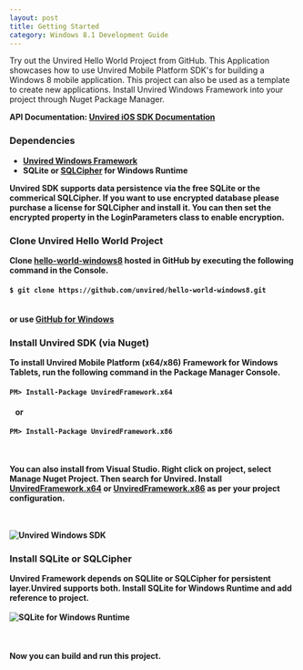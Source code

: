 ```yaml
---
layout: post
title: Getting Started
category: Windows 8.1 Development Guide
---
```


Try out the Unvired Hello World Project from GitHub. This Application showcases how to use Unvired Mobile Platform SDK's for building a Windows 8 mobile application. This project can also be used as a template to create new applications. Install Unvired Windows Framework into your project through Nuget Package Manager.

<div class="message">
<strong>API Documentation: </string><a href="http://developer.unvired.com/docs/Windows/index.html" target="_blank">Unvired iOS SDK Documentation</a>
</div>

<p>
<h3>Dependencies</h3>
<ul>
<li> <a href="https://www.nuget.org/profiles/unvired">Unvired Windows Framework</a></li>
<li><a hrfe="http://sqlite.org/2015/sqlite-winrt81-3080801.vsix">SQLite </a> or <a href="https://www.zetetic.net/sqlcipher/">SQLCipher</a> for Windows Runtime</li>
</ul>
</p>

<div class="message">
Unvired SDK supports data persistence via the free SQLite or the commerical SQLCipher.  If you want to use encrypted database please purchase a license for SQLCipher and install it. You can then set the encrypted property in the LoginParameters class to enable encryption.
</div>
<p>
<h3>Clone Unvired Hello World Project</h3>

Clone <a href="https://github.com/unvired/hello-world-windows8">hello-world-windows8</a> hosted in GitHub by executing the following command in the Console.

<h4><code>$ git clone https://github.com/unvired/hello-world-windows8.git</code></h4>
<br/>
or use <a href="https://windows.github.com/">GitHub for Windows</a>
</p>

<p>
<h3>Install Unvired SDK (via Nuget)</h3>

To install Unvired Mobile Platform (x64/x86) Framework for Windows Tablets, run the following command in the Package Manager Console.<br/>

<h4><code>PM> Install-Package UnviredFramework.x64</code></h4><span style="padding-left: 10px">or</span><br><h4><code>PM> Install-Package UnviredFramework.x86</code></h4><br>

You can also install from Visual Studio. Right click on project, select Manage Nuget Project. Then search for Unvired. Install <a href="https://www.nuget.org/packages/UnviredFramework.x64/">UnviredFramework.x64</a> or <a href="https://www.nuget.org/packages/UnviredFramework.x86/">UnviredFramework.x86</a> as per your project configuration.

<br><br>
<img class="centered" src="{{ site.baseurl }}public/UnviredSDK.png" alt="Unvired Windows SDK">
</p>

<p>
<h3>Install SQLite or SQLCipher</h3>

Unvired Framework depends on SQLIite or SQLCipher for persistent layer.Unvired supports both. Install <a hrfe="http://sqlite.org/2015/sqlite-winrt81-3080801.vsix">SQLite </a> for Windows Runtime and add reference to project.
<br><br>
<img class="centered" src="{{ site.baseurl }}public/SqliteReference.png" alt="SQLite for Windows Runtime">
</p>

<br><h4>Now you can build and run this project.</h4><br><br>